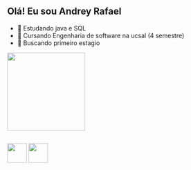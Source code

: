 ## Olá! Eu sou Andrey Rafael


- 🔭 Estudando java e SQL
- 🌱 Cursando Engenharia de software na ucsal (4 semestre)
- 👯 Buscando primeiro estagio 


<div>
  <a href="https://github.com/anuraghazra/github-readme-stats">
    <img height="180px" src="https://github-readme-stats.vercel.app/api?username=AndreyRafael13&show_icons=true&theme=dark" />
  </a>
</div>

##

<div>
  <link rel="stylesheet" type='text/css' href="https://cdn.jsdelivr.net/gh/devicons/devicon@latest/devicon.min.css" />
  <img height="45px" src="https://cdn.jsdelivr.net/gh/devicons/devicon@latest/icons/java/java-original.svg" />
  <img height="45px" src="https://cdn.jsdelivr.net/gh/devicons/devicon@latest/icons/postgresql/postgresql-original.svg" />
</div>

